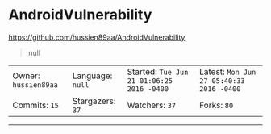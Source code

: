 # AndroidVulnerability

https://github.com/hussien89aa/AndroidVulnerability
<blockquote>
null
</blockquote>

<table>
<tr><td>Owner: <code>hussien89aa</code></td>
    <td>Language: <code>null</code></td>
    <td>Started: <code>Tue Jun 21 01:06:25 2016 -0400</code></td>
    <td>Latest: <code>Mon Jun 27 05:40:33 2016 -0400</code></td></tr>
<tr><td>Commits: <code>15</code></td>
    <td>Stargazers: <code>37</code></td>
    <td>Watchers: <code>37</code></td>
    <td>Forks: <code>80</code></td></tr>
</table>

---

